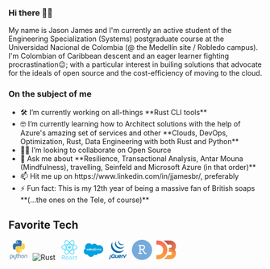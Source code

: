### Hi there 👋🏾

My name is Jason James and I'm currently an active student of the Engineering Specialization (Systems) postgraduate course at the Universidad Nacional de Colombia (@ the Medellín site / Robledo campus). I'm Colombian of Caribbean descent and an eager learner fighting procrastination😉; with a particular interest in builing solutions that advocate for the ideals of open source and the cost-efficiency of moving to the cloud.

<div id="bio">
  <h3>On the subject of me</h3>
  <ul>
    <li>🛠️ I’m currently working on all-things **Rust CLI tools**</li>
    <li>🤓 I’m currently learning how to Architect solutions with the help of Azure's amazing set of services and other **Clouds, DevOps, Optimization, Rust, Data Engineering with both Rust and Python**</li>
    <li>🤝🏾 I’m looking to collaborate on Open Source</li>
    <li>💬 Ask me about **Resilience, Transactional Analysis, Antar Mouna (Mindfulness), travelling, Seinfeld and Microsoft Azure (in that order)**</li>
    <li>📫 Hit me up on https://www.linkedin.com/in/jjamesbr/, preferably</li>
    <li>⚡ Fun fact: This is my 12th year of being a massive fan of British soaps **(...the ones on the Tele, of course)**</li>
  </ul>
</div>



## Favorite Tech
<div>
  <img src="https://github.com/devicons/devicon/blob/master/icons/python/python-original-wordmark.svg" title="Python" alt="Py" width="40" height="40"/>&nbsp;
  <img src="[https://github.com/devicons/devicon/blob/master/icons/rust/rust-line.svg]" title="Rust" alt="Rust" width="40" height="40"/>&nbsp;
  <img src="https://github.com/devicons/devicon/blob/master/icons/react/react-original-wordmark.svg" title="React" alt="React" width="40" height="40"/>&nbsp;
  <img src="https://github.com/devicons/devicon/blob/master/icons/salesforce/salesforce-original.svg" title="SF" alt="sf" width="40" height="40"/>&nbsp;
   <img src="https://github.com/devicons/devicon/blob/master/icons/jquery/jquery-plain-wordmark.svg" title="JQuery" alt="JQuery" width="40" height="40"/>&nbsp;
  <img src="https://github.com/devicons/devicon/blob/master/icons/rstudio/rstudio-original.svg" title="R" alt="R" width="40" height="40"/>&nbsp;
  <img src="https://github.com/devicons/devicon/blob/master/icons/d3js/d3js-original.svg"  title="D3" alt="D3" width="40" height="40"/>&nbsp;
  <div>
